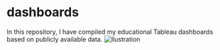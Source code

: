 # dashboards
In this repository, I have compiled my educational Tableau dashboards based on publicly available data.
![Ilustration](https://i.ibb.co/vLbV3nf/2.png)
